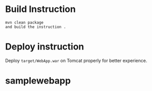 

# Build Instruction


```
mvn clean package
and build the instruction .
```

# Deploy instruction

Deploy ```target/WebApp.war``` on Tomcat properly for better experience.

# samplewebapp
